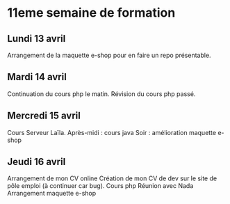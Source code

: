 # 11eme semaine de formation

## Lundi 13 avril

Arrangement de la maquette e-shop pour en faire un repo présentable.

## Mardi 14 avril

Continuation du cours php le matin.
Révision du cours php passé.

## Mercredi 15 avril

Cours Serveur Laïla.
Après-midi : cours java
Soir : amélioration maquette e-shop

## Jeudi 16 avril

Arrangement de mon CV online
Création de mon CV de dev sur le site de pôle emploi (à continuer car bug).
Cours php
Réunion avec Nada
Arrangement maquette e-shop
